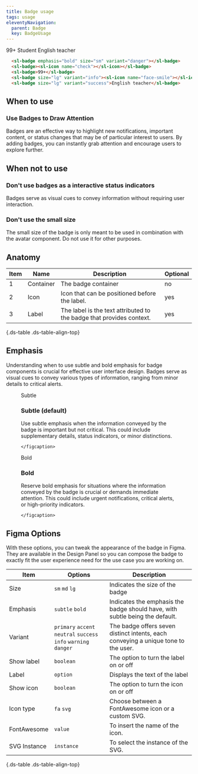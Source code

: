 ```yaml
---
title: Badge usage
tags: usage
eleventyNavigation:
  parent: Badge
  key: BadgeUsage
---
```

<section>
<div class="ds-example" style="gap: 3rem;">
<sl-badge emphasis="bold" size="sm" variant="danger"></sl-badge>
<sl-badge><sl-icon name="check"></sl-icon></sl-badge>
<sl-badge>99+</sl-badge>
<sl-badge size="lg" variant="info"><sl-icon name="face-smile"></sl-icon>Student</sl-badge>
<sl-badge size="lg" variant="success">English teacher</sl-badge>
</div>

<div class="ds-code">

  ```html
    <sl-badge emphasis="bold" size="sm" variant="danger"></sl-badge>
    <sl-badge><sl-icon name="check"></sl-icon></sl-badge>
    <sl-badge>99+</sl-badge>
    <sl-badge size="lg" variant="info"><sl-icon name="face-smile"></sl-icon>Student</sl-badge>
    <sl-badge size="lg" variant="success">English teacher</sl-badge>
  ```
</div>

</section>

<section>

## When to use

### Use Badges to Draw Attention
Badges are an effective way to highlight new notifications, important content, or status changes that may be of particular interest to users. By adding badges, you can instantly grab attention and encourage users to explore further.

</section>

<section>

## When not to use

### Don't use badges as a interactive status indicators
Badges serve as visual cues to convey information without requiring user interaction.

### Don't use the small size
The small size of the badge is only meant to be used in combination with the avatar component. Do not use it for other purposes.

</section>

<section>

## Anatomy

<div class="ds-table-wrapper">

|Item|Name| Description | Optional|
|-|-|-|-|
|1|Container	|The badge container|no|
|2|Icon	|Icon that can be positioned before the label.|yes|
|3|Label	|The label is the text attributed to the badge that provides context.|yes|

{.ds-table .ds-table-align-top}

</div>

</section>

<section>

## Emphasis
Understanding when to use subtle and bold emphasis for badge components is crucial for effective user interface design. Badges serve as visual cues to convey various types of information, ranging from minor details to critical alerts.

<section class="ds-cards">
  <figure>
    <div class="ds-example">
      <sl-icon name="fas-hand-back-point-up" aria-describedby="interactiveexample" size="sm"></sl-icon>
      <sl-badge size="lg" variant="accent">Subtle</sl-badge>
    </div>
    <figcaption>

### Subtle (default)
Use subtle emphasis when the information conveyed by the badge is important but not critical. This could include supplementary details, status indicators, or minor distinctions.

    </figcaption>
  </figure>
  <figure>
    <div class="ds-example">
      <sl-icon name="fas-hand-back-point-up" aria-describedby="interactiveexample" size="sm"></sl-icon>
      <sl-badge emphasis="bold" size="lg" variant="accent">Bold</sl-badge>
    </div>
    <figcaption>

### Bold
Reserve bold emphasis for situations where the information conveyed by the badge is crucial or demands immediate attention. This could include urgent notifications, critical alerts, or high-priority indicators.

    </figcaption>
  </figure>
</section>

</section>

<section>

## Figma Options

With these options, you can tweak the appearance of the badge in Figma. They are available in the Design Panel so you can compose the badge to exactly fit the user experience need for the use case you are working on.

<div class="ds-table-wrapper">

|Item|Options|Description|
|-|-|-|
|Size|`sm` `md` `lg`|Indicates the size of the badge|
|Emphasis|`subtle` `bold`|Indicates the emphasis the badge should have, with subtle being the default.|
|Variant|`primary` `accent` `neutral` `success` `info` `warning` `danger`|The badge offers seven distinct intents, each conveying a unique tone to the user.|
|Show label|`boolean`|The option to turn the label on or off|
|Label|`option`|Displays the text of the label|
|Show icon|`boolean`|The option to turn the icon on or off|
|Icon type|`fa` `svg`|Choose between a FontAwesome icon or a custom SVG.|
|FontAwesome|`value`|To insert the name of the icon.|
|SVG Instance|`instance`|To select the instance of the SVG.|

{.ds-table .ds-table-align-top}
</div>

</section>
